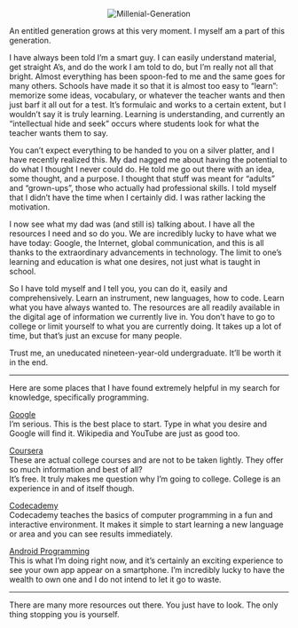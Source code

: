 <p align="center">
  <img src="http://i.imgur.com/KKhHpkn.png" alt="Millenial-Generation"/>
</p>
An entitled generation grows at this very moment. I myself am a part of this generation. <br>   

I have always been told I’m a smart guy. I can easily understand material, get straight A’s, and do the work I am told to do, 
but I’m really not all that bright. Almost everything has been spoon-fed to me and the same goes for many others. Schools have
made it so that it is almost too easy to “learn”: memorize some ideas, vocabulary, or whatever the teacher wants and then just
barf it all out for a test. It’s formulaic and works to a certain extent, but I wouldn’t say it is truly learning. Learning is
understanding, and currently an “intellectual hide and seek” occurs where students look for what the teacher wants them to 
say. <br>

You can’t expect everything to be handed to you on a silver platter, and I have recently realized this. My dad nagged me about
having the potential to do what I thought I never could do. He told me go out there with an idea, some thought, and a purpose.
I thought that stuff was meant for “adults” and “grown-ups”, those who actually had professional skills. I told myself that I 
didn’t have the time when I certainly did. I was rather lacking the motivation. <br>

I now see what my dad was (and still is) talking about. I have all the resources I need and so do you. We are incredibly lucky 
to have what we have today: Google, the Internet, global communication, and this is all thanks to the extraordinary advancements 
in technology. The limit to one’s learning and education is what one desires, not just what is taught in school. <br>

So I have told myself and I tell you, you can do it, easily and comprehensively. Learn an instrument, new languages, 
how to code. Learn what you have always wanted to. The resources are all readily available in the digital age of information 
we currently live in. You don’t have to go to college or limit yourself to what you are currently doing. It takes up a lot of
time, but that’s just an excuse for many people. <br>

Trust me, an uneducated nineteen-year-old undergraduate. It’ll be worth it in the end. 

---   

Here are some places that I have found extremely helpful in my search for knowledge, specifically programming. <br>  

[Google](https://www.google.com)   
  I’m serious. This is the best place to start. Type in what you desire and Google will find it.
  Wikipedia and YouTube are just as good too.

[Coursera](https://www.coursera.org)   
	These are actual college courses and are not to be taken lightly. They offer so much information and best of all?   
  It’s free. It truly makes me question why I’m going to college. College is an experience in and of itself though.  

[Codecademy](http://www.codecademy.com)    
  Codecademy teaches the basics of computer programming in a fun and interactive environment. It makes it simple to 
  start learning a new language or area and you can see results immediately.   

[Android Programming](http://developer.android.com/training/index.html)   
  This is what I’m doing right now, and it’s certainly an exciting experience to see your own app appear on a smartphone.
  I’m incredibly lucky to have the wealth to own one and I do not intend to let it go to waste. <br>
  
---   

There are many more resources out there. You just have to look. The only thing stopping you is yourself.
